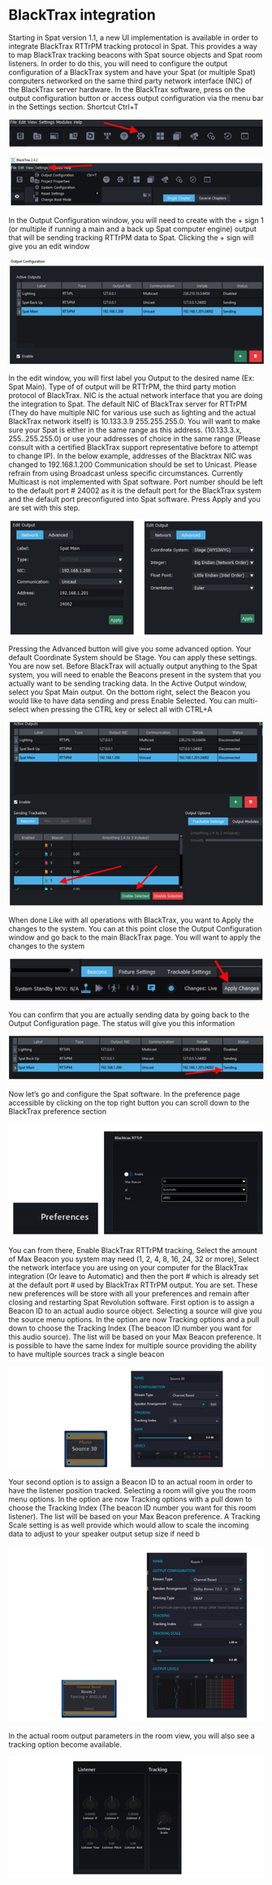 # BlackTrax integration

Starting in Spat version 1.1, a new UI implementation is available in order to integrate BlackTrax RTTrPM tracking protocol in Spat. This provides a way to map
BlackTrax tracking beacons with Spat source objects and Spat room listeners.
In order to do this, you will need to configure the output configuration of a
BlackTrax system and have your Spat (or multiple Spat) computers networked on
the same third party network interface (NIC) of the BlackTrax server hardware.
In the BlackTrax software, press on the output configuration button or access
output configuration via the menu bar in the Settings section. Shortcut Ctrl+T

![](include/SpatRevolution_UserGuide_-324.jpg)

![](include/SpatRevolution_UserGuide_-326.jpg)

In the Output Configuration window, you will need to create with the + sign 1 (or
multiple if running a main and a back up Spat computer engine) output that will be
sending tracking RTTrPM data to Spat. Clicking the + sign will give you an edit window


![](include/SpatRevolution_UserGuide_-328.jpg)

In the edit window, you will first label you Output to the desired name (Ex: Spat
Main). Type of of output will be RTTrPM, the third party motion protocol of BlackTrax.
NIC is the actual network interface that you are doing the integration to Spat. The
default NIC of BlackTrax server for RTTrPM (They do have multiple NIC for various
use such as lighting and the actual BlackTrax network itself) is 10.133.3.9 255.255.255.0. You will want to make sure your Spat is either in the same range as
this address. (10.133.3.x, 255..255.255.0) or use your addresses of choice in the
same range (Please consult with a certified BlackTrax support representative before
to attempt to change IP).
In the below example, addresses of the Blacktrax NIC was changed to
192.168.1.200
Communication should be set to Unicast. Please refrain from using Broadcast unless specific circumstances. Currently Multicast is not implemented with Spat software.
Port number should be left to the default port # 24002 as it is the default port for
the BlackTrax system and the default port preconfigured into Spat software.
Press Apply and you are set with this step.


![](include/SpatRevolution_UserGuide_-330.jpg)

Pressing the Advanced button will give you some advanced option. Your default
Coordinate System should be Stage. You can apply these settings.
You are now set. Before BlackTrax will actually output anything to the Spat system, you will need to enable the Beacons present in the system that you actually
want to be sending tracking data.
In the Active Output window, select you Spat Main output. On the bottom right,
select the Beacon you would like to have data sending and press Enable Selected.
You can multi-select when pressing the CTRL key or select all with CTRL+A

![](include/SpatRevolution_UserGuide_-332.jpg)

When done Like with all operations with BlackTrax, you want to Apply the changes
to the system. You can at this point close the Output Configuration window and go
back to the main BlackTrax page. You will want to apply the changes to the system

![](include/SpatRevolution_UserGuide_-334.jpg)

You can confirm that you are actually sending data by going back to the Output
Configuration page. The status will give you this information

![](include/SpatRevolution_UserGuide_-336.jpg)

Now let’s go and configure the Spat software. In the preference page accessible by
clicking on the top right button you can scroll down to the BlackTrax preference
section

![](include/SpatRevolution_UserGuide_-338.jpg)

You can from there, Enable BlackTrax RTTrPM tracking, Select the amount of Max
Beacon you system may need (1, 2, 4, 8, 16, 24, 32 or more), Select the network interface you are using on your computer for the BlackTrax integration (Or leave to
Automatic) and then the port # which is already set at the default port # used by
BlackTrax RTTrPM output.
You are set. These new preferences will be store with all your preferences and
remain after closing and restarting Spat Revolution software.
First option is to assign a Beacon ID to an actual audio source object. Selecting a
source will give you the source menu options. In the option are now Tracking options and a pull down to choose the Tracking Index (The beacon ID number you
want for this audio source). The list will be based on your Max Beacon preference.
It is possible to have the same Index for multiple source providing the ability to
have multiple sources track a single beacon

![](include/SpatRevolution_UserGuide_-340.jpg)

Your second option is to assign a Beacon ID to an actual room in order to have the
listener position tracked. Selecting a room will give you the room menu options. In
the option are now Tracking options with a pull down to choose the Tracking Index
(The beacon ID number you want for this room listener). The list will be based on
your Max Beacon preference. A Tracking Scale setting is as well provide which
would allow to scale the incoming data to adjust to your speaker output setup size
if need b

![](include/SpatRevolution_UserGuide_-342.jpg)

In the actual room output parameters in the room view, you will also see a tracking
option become available.

![](include/SpatRevolution_UserGuide_-344.jpg)